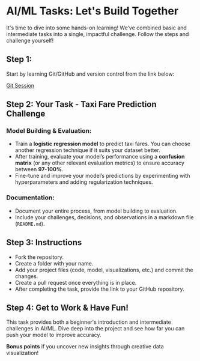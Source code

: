  <h1>AI/ML Tasks: Let's Build Together</h1>
    <p>It's time to dive into some hands-on learning! We’ve combined basic and intermediate tasks into a single, impactful challenge. Follow the steps and challenge yourself!</p>

 <h2>Step 1:</h2>
    <p>Start by learning Git/GitHub and version control from the link below:</p>
    <p><a href="https://www.simplilearn.com/learn-git-basics-skillup">Git Session</a></p>

<h2>Step 2: Your Task - Taxi Fare Prediction Challenge</h2>

<h3>Model Building & Evaluation:</h3>
    <ul>
        <li>Train a <strong>logistic regression model</strong> to predict taxi fares. You can choose another regression technique if it suits your dataset better.</li>
        <li>After training, evaluate your model’s performance using a <strong>confusion matrix</strong> (or any other relevant evaluation metrics) to ensure accuracy between <strong>97-100%</strong>.</li>
        <li>Fine-tune and improve your model’s predictions by experimenting with hyperparameters and adding regularization techniques.</li>
    </ul>

<h3>Documentation:</h3>
    <ul>
        <li>Document your entire process, from model building to evaluation.</li>
        <li>Include your challenges, decisions, and observations in a markdown file (<code>README.md</code>).</li>
    </ul>

<h2>Step 3: Instructions</h2>
    <ul>
        <li>Fork the repository.</li>
        <li>Create a folder with your name.</li>
        <li>Add your project files (code, model, visualizations, etc.) and commit the changes.</li>
        <li>Create a pull request once everything is in place.</li>
        <li>After completing the task, provide the link to your GitHub repository.</li>
    </ul>

<h2>Step 4: Get to Work & Have Fun!</h2>
    <p>This task provides both a beginner's introduction and intermediate challenges in AI/ML. Dive deep into the project and see how far you can push your model to improve accuracy.</p>
    <p><strong>Bonus points</strong> if you uncover new insights through creative data visualization!</p>

